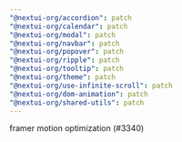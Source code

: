 ```yaml
---
"@nextui-org/accordion": patch
"@nextui-org/calendar": patch
"@nextui-org/modal": patch
"@nextui-org/navbar": patch
"@nextui-org/popover": patch
"@nextui-org/ripple": patch
"@nextui-org/tooltip": patch
"@nextui-org/theme": patch
"@nextui-org/use-infinite-scroll": patch
"@nextui-org/dom-animation": patch
"@nextui-org/shared-utils": patch
---
```


framer motion optimization (#3340)
